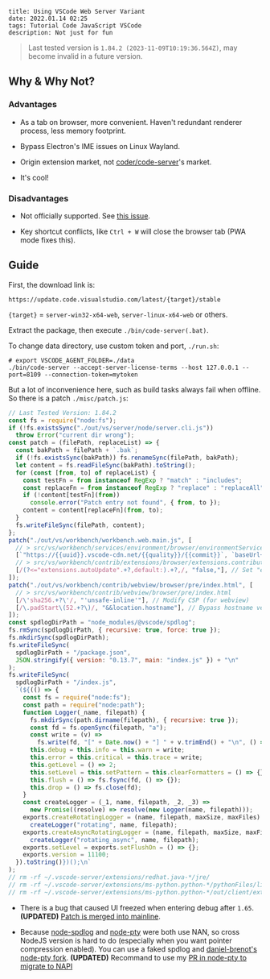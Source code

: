 ```
title: Using VSCode Web Server Variant
date: 2022.01.14 02:25
tags: Tutorial Code JavaScript VSCode
description: Not just for fun
```

> Last tested version is `1.84.2 (2023-11-09T10:19:36.564Z)`, may become invalid in a future version.

## Why & Why Not?

### Advantages

- As a tab on browser, more convenient. Haven't redundant renderer process, less memory footprint.

- Bypass Electron's IME issues on Linux Wayland.

- Origin extension market, not [coder/code-server](https://github.com/coder/code-server)'s market.

- It's cool!

### Disadvantages

- Not officially supported. See [this issue](https://github.com/microsoft/vscode/issues/121116#issuecomment-818696827).

- Key shortcut conflicts, like `Ctrl + W` will close the browser tab (PWA mode fixes this).

## Guide

First, the download link is:

```
https://update.code.visualstudio.com/latest/{target}/stable
```

`{target}` = `server-win32-x64-web`, `server-linux-x64-web` or others.

Extract the package, then execute `./bin/code-server(.bat)`.

To change data directory, use custom token and port, `./run.sh`:

```shell
# export VSCODE_AGENT_FOLDER=./data
./bin/code-server --accept-server-license-terms --host 127.0.0.1 --port=8109 --connection-token=mytoken
```

But a lot of inconvenience here, such as build tasks always fail when offline. So there is a patch `./misc/patch.js`:

```javascript
// Last Tested Version: 1.84.2
const fs = require("node:fs");
if (!fs.existsSync("./out/vs/server/node/server.cli.js"))
  throw Error("current dir wrong");
const patch = (filePath, replaceList) => {
  const bakPath = filePath + `.bak`;
  if (!fs.existsSync(bakPath)) fs.renameSync(filePath, bakPath);
  let content = fs.readFileSync(bakPath).toString();
  for (const [from, to] of replaceList) {
    const testFn = from instanceof RegExp ? "match" : "includes";
    const replaceFn = from instanceof RegExp ? "replace" : "replaceAll";
    if (!content[testFn](from))
      console.error("Patch entry not found", { from, to });
    content = content[replaceFn](from, to);
  }
  fs.writeFileSync(filePath, content);
};
patch("./out/vs/workbench/workbench.web.main.js", [
  // > src/vs/workbench/services/environment/browser/environmentService.ts
  [`"https://{{uuid}}.vscode-cdn.net/{{quality}}/{{commit}}`, `baseUrl+"`], // Replace entry url with local server to allow offline work (for webview)
  // > src/vs/workbench/contrib/extensions/browser/extensions.contribution.ts
  [/(?<="extensions.autoUpdate".+?,default:).+?,/, "false,"], // Set "extensions.autoUpdate" default = false. Because the "User Settings" is store in browser (indexedDB), so if you open a page in a fresh incognito window, the update progress will start unexpectedly
]);
patch("./out/vs/workbench/contrib/webview/browser/pre/index.html", [
  // > src/vs/workbench/contrib/webview/browser/pre/index.html
  [/\'sha256.+?\'/, "'unsafe-inline'"], // Modify CSP (for webview)
  [/\.padStart\(52.+?\)/, "&&location.hostname"], // Bypass hostname vertify (for webview)
]);
const spdlogDirPath = "node_modules/@vscode/spdlog";
fs.rmSync(spdlogDirPath, { recursive: true, force: true });
fs.mkdirSync(spdlogDirPath);
fs.writeFileSync(
  spdlogDirPath + "/package.json",
  JSON.stringify({ version: "0.13.7", main: "index.js" }) + "\n"
);
fs.writeFileSync(
  spdlogDirPath + "/index.js",
  `(${(() => {
    const fs = require("node:fs");
    const path = require("node:path");
    function Logger(_name, filepath) {
      fs.mkdirSync(path.dirname(filepath), { recursive: true });
      const fd = fs.openSync(filepath, "a");
      const write = (v) =>
        fs.write(fd, "[" + Date.now() + "] " + v.trimEnd() + "\n", () => {});
      this.debug = this.info = this.warn = write;
      this.error = this.critical = this.trace = write;
      this.getLevel = () => 2;
      this.setLevel = this.setPattern = this.clearFormatters = () => {};
      this.flush = () => fs.fsync(fd, () => {});
      this.drop = () => fs.close(fd);
    }
    const createLogger = (_1, name, filepath, _2, _3) =>
      new Promise((resolve) => resolve(new Logger(name, filepath)));
    exports.createRotatingLogger = (name, filepath, maxSize, maxFiles) =>
      createLogger("rotating", name, filepath);
    exports.createAsyncRotatingLogger = (name, filepath, maxSize, maxFiles) =>
      createLogger("rotating_async", name, filepath);
    exports.setLevel = exports.setFlushOn = () => {};
    exports.version = 11100;
  }).toString()})();\n`
);
// rm -rf ~/.vscode-server/extensions/redhat.java-*/jre/
// rm -rf ~/.vscode-server/extensions/ms-python.python-*/pythonFiles/lib/python/debugpy/_vendored/pydevd/pydevd_attach_to_process/
// rm -rf ~/.vscode-server/extensions/ms-python.python-*/out/client/extension.js.map*
```

- There is a bug that caused UI freezed when entering debug after `1.65`. **(UPDATED)** [Patch is merged into mainline](https://github.com/microsoft/vscode/commit/7046d66).

- Because [node-spdlog](https://github.com/microsoft/node-spdlog) and [node-pty](https://github.com/microsoft/node-pty) were both use NAN, so cross NodeJS version is hard to do (especially when you want pointer compression enabled). You can use a faked spdlog and [daniel-brenot's node-pty fork](https://github.com/daniel-brenot/node-pty). **(UPDATED)** Recommand to use my [PR in node-pty to migrate to NAPI](https://github.com/microsoft/node-pty/pull/644)
